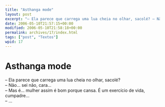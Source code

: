 ```yaml
---
title: "Asthanga mode"
layout: post
excerpt: "– Ela parece que carrega uma lua cheia no olhar, sacolé? – Não… sei não, cara… – Mas é… mulher assim é bom porque cansa. É um exercício de vida, cumpadre… – …"
date: 2006-05-10T21:57:15+00:00
modified: 2006-05-10T21:58:18+00:00
permalink: archives/17/index.html
tags: ["post", "Textos"]
wpid: 17
---
```


# Asthanga mode

– Ela parece que carrega uma lua cheia no olhar, sacolé?  
– Não… sei não, cara…  
– Mas é… mulher assim é bom porque cansa. É um exercício de vida, cumpadre…  
– …